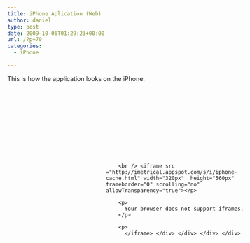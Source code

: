 ```yaml
---
title: iPhone Aplication (Web)
author: daniel
type: post
date: 2009-10-06T01:29:23+00:00
url: /?p=70
categories:
  - iPhone

---
```

This is how the application looks on the iPhone. 

<div style="padding-left:180px;">
  <div style="width:408px; height:740px; background-image:url('http://imetrical.appspot.com/s/i/mirawattIPhone-bg-for-320x460.png'); background-repeat:none; background-position:0 0; padding:0px; margin:0px; ">
    <div style="padding-left:45px;padding-top:157px;">
      <div style="width:320px; height:460px; overflow:hidden;">
        <!-- height to accomodate info section on chrome... scroll=no has no effect -->
        
        <br /> <iframe src ="http://imetrical.appspot.com/s/i/iphone-cache.html" width="320px"  height="560px" frameborder="0" scrolling="no" allowTransparency="true"></p> 
        
        <p>
          Your browser does not support iframes.
        </p>
        
        <p>
          </iframe> </div> </div> </div> </div>